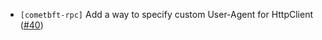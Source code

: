 * `[cometbft-rpc]` Add a way to specify custom User-Agent for HttpClient
  ([#40](https://github.com/cometbft/cometbft-rs/issues/40))

